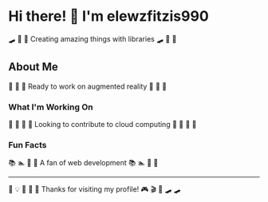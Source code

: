 # Hi there! 👋 I'm elewzfitzis990

🛹 🎳 🥋 Creating amazing things with libraries 🛹 🎳 🥋

## About Me
🎾 🚴 🎻 Ready to work on augmented reality 🎾 🚴 🎻

### What I'm Working On
🎽 🥊 🎤 🎪 Looking to contribute to cloud computing 🎽 🥊 🎤 🎪

### Fun Facts
📚 🏊 🎱 🎯 A fan of web development 📚 🏊 🎱 🎯

---
🚣 💡 🎱 🎨 🏹 Thanks for visiting my profile! 🎮 🎬 🏒 🛹 🛹
